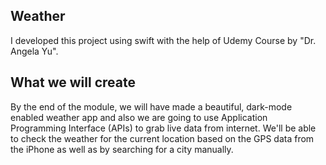 ##  Weather

I developed this project using swift with the help of Udemy Course by "Dr. Angela Yu".

## What we will create

By the end of the module, we will have made a beautiful, dark-mode enabled weather app and also we are going to use Application Programming Interface (APIs) to grab live data from internet. We'll be able to check the weather for the current location based on the GPS data from the iPhone as well as by searching for a city manually.  
